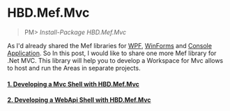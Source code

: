 # HBD.Mef.Mvc
>PM> *Install-Package HBD.Mef.Mvc*

As I'd already shared the Mef libraries for [WPF](http://drunkcoding.net/workspace-wpf-application-introduction/), [WinForms](http://drunkcoding.net/the-workspace-for-windowforms/) and [Console Application](http://drunkcoding.net/the-workspace-for-console-application/). So In this post, I would like to share one more Mef library for .Net MVC. 
This library will help you to develop a Workspace for Mvc allows to host and run the Areas in separate projects.
#### [1. Developing a Mvc Shell with HBD.Mef.Mvc](http://drunkcoding.net/the-mef-for-mvc-and-documentdb/)
#### [2. Developing a WebApi Shell with HBD.Mef.Mvc](https://drunkcoding.net/introduce-the-workspace-or-webapi)